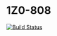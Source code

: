 # 1Z0-808
[![Build Status](https://travis-ci.org/nosma/1Z0-808.svg?branch=master)](https://travis-ci.org/nosma/1Z0-808)